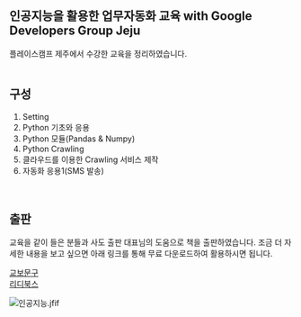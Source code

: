 인공지능을 활용한 업무자동화 교육 with Google Developers Group Jeju  
----------
플레이스캠프 제주에서 수강한 교육을 정리하였습니다.  
<br>

구성
----------
1. Setting
2. Python 기초와 응용
3. Python 모듈(Pandas & Numpy)
4. Python Crawling
5. 클라우드를 이용한 Crawling 서비스 제작
6. 자동화 응용1(SMS 발송)
<br>

출판
----------
교육을 같이 들은 분들과 사도 출판 대표님의 도움으로 책을 출판하였습니다.
조금 더 자세한 내용을 보고 싶으면 아래 링크를 통해 무료 다운로드하여 활용하시면 됩니다.  

[교보문구](http://digital.kyobobook.co.kr/digital/ebook/ebookDetail.ink?selectedLargeCategory=001&barcode=480D190420390&orderClick=LAG&Kc=#tab_content_03)  
[리디북스](https://ridibooks.com/v2/Detail?id=2773000022&_s=search&_q=%EC%9D%B8%EA%B3%B5%EC%A7%80%EB%8A%A5%EC%9D%84%20%ED%99%9C%EC%9A%A9%ED%95%9C)  

![인공지능.jfif](C:\Users\sw\Desktop\인공지능.jfif)

